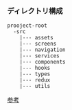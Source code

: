 ### ディレクトリ構成
```
prooject-root
  -src
    |--- assets
    |--- screens
    |--- navigation
    |--- services
    |--- components
    |--- hooks
    |--- types
    |--- redux
    |--- utils
```
[参考](https://medium.com/@nitishprasad/react-native-folder-structure-e9ceab3150f3)